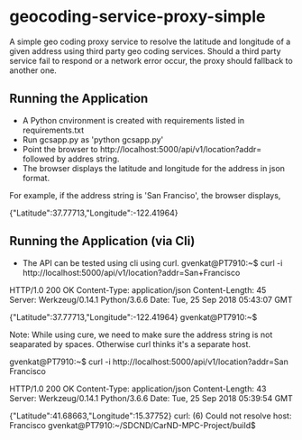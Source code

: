 # geocoding-service-proxy-simple

A simple geo coding proxy service to resolve the latitude and longitude of a given address using third party geo coding services. Should a third party service fail to respond or a network error occur, the proxy should fallback to another one.

## Running the Application

* A Python cnvironment is created with requirements listed in requirements.txt 
* Run gcsapp.py as 'python gcsapp.py'
* Point the browser to http://localhost:5000/api/v1/location?addr= followed by addres string.
* The browser displays the latitude and longitude for the address in json format.

For example, if the address string is 'San Franciso', the browser displays, 

{"Latitude":37.77713,"Longitude":-122.41964} 

## Running the Application (via Cli)

* The API can be tested using cli using curl.
gvenkat@PT7910:~$ curl -i http://localhost:5000/api/v1/location?addr=San+Francisco

HTTP/1.0 200 OK
Content-Type: application/json
Content-Length: 45
Server: Werkzeug/0.14.1 Python/3.6.6
Date: Tue, 25 Sep 2018 05:43:07 GMT

{"Latitude":37.77713,"Longitude":-122.41964}
gvenkat@PT7910:~$ 

Note: While using cure, we need to make sure the address string is not seaparated by spaces. Otherwise curl thinks it's a separate host.

gvenkat@PT7910:~$ curl -i http://localhost:5000/api/v1/location?addr=San Francisco

HTTP/1.0 200 OK
Content-Type: application/json
Content-Length: 43
Server: Werkzeug/0.14.1 Python/3.6.6
Date: Tue, 25 Sep 2018 05:39:54 GMT

{"Latitude":41.68663,"Longitude":15.37752}
curl: (6) Could not resolve host: Francisco
gvenkat@PT7910:~/SDCND/CarND-MPC-Project/build$

